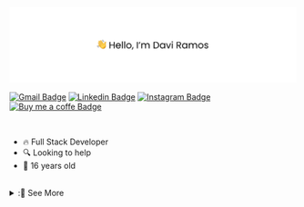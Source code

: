 <img src="banner.png" alt="👋 Hi there! I'm (Raymo(111|nd Li)|https://raymond.li)"/>

<p>
  
[![Gmail Badge](https://img.shields.io/badge/Gmail-D14836?style=for-the-badge&logo=gmail&logoColor=white)](mailto:contact@davirds.dev)
[![Linkedin Badge](https://img.shields.io/badge/LinkedIn-0077B5?style=for-the-badge&logo=linkedin&logoColor=white)](https://linkedin.com/in/daviramosds)
[![Instagram Badge](https://img.shields.io/badge/Instagram-E4405F?style=for-the-badge&logo=instagram&logoColor=white)](https://www.instagram.com/davirds.dev/)
[![Buy me a coffe Badge](https://img.shields.io/badge/Buy_Me_A_Coffee-FFDD00?style=for-the-badge&logo=buy-me-a-coffee&logoColor=black)](https://www.buymeacoffee.com/davirds)

</p>

<br/>

- 🔥 Full Stack Developer
- 🔍 Looking to help
- 📅 16 years old

<br/>

 <details>
  <summary>:📕 See More</summary>
 
 <table>
  <td width="60%">
    <img
      src="https://github-readme-stats.vercel.app/api?username=daviramosds&show_icons=true&theme=dark&hide_border=true"
         height="175px"
    />
    <img
      src="https://github-readme-streak-stats.herokuapp.com?user=daviramosds&theme=dark&hide_border=true"
         height="175px"
    />
  </td>
  <td>
    <img
      src="https://github-readme-stats.vercel.app/api/top-langs/?username=daviramosds&hide_border=true&theme=dark"
         width="330px"
    />
  </td>
</table>

</details>
